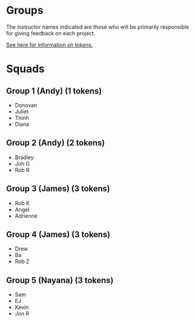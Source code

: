 # Groups

The instructor names indicated are those who will be primarily responsible for giving feedback on each project.

[See here for information on tokens.](readme.md#support)

# Squads

## Group 1 (Andy) (1 tokens)
- Donovan
- Juliet
- Thinh
- Diana

## Group 2 (Andy) (2 tokens)
- Bradley
- Joh G
- Rob R

## Group 3 (James) (3 tokens)
- Rob K
- Angel
- Adrienne

## Group 4 (James) (3 tokens)
- Drew
- Ba
- Rob Z

## Group 5 (Nayana) (3 tokens)
- Sam
- EJ
- Kevin
- Jon R
